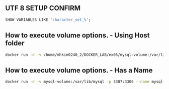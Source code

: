 ## UTF 8 SETUP CONFIRM
```sh
SHOW VARIABLES LIKE 'character_set_%';
```

## How to execute volume options. - Using Host folder
```sh
docker run -d -v /home/mhkim0240_2/DOCKER_LAB/ex05/mysql-volume:/var/lib/mysql -p 3307:3306 --name mysql-container mysql-image
```

## How to execute volume options. - Has a Name 
```sh
docker run -d -v mysql-volume:/var/lib/mysql -p 3307:3306 --name mysql-container mysql-image
```